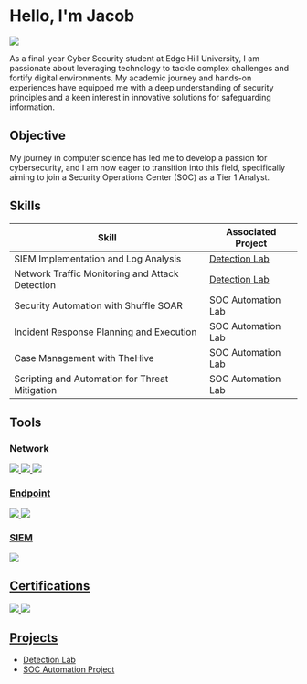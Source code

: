 # Hello, I'm Jacob 
<a href="https://www.linkedin.com/in/jacob-fawkes"><img src="https://img.shields.io/badge/-LinkedIn-0072b1?&style=for-the-badge&logo=linkedin&logoColor=white" /></a>


As a final-year Cyber Security student at Edge Hill University, I am passionate about leveraging technology to tackle complex challenges and fortify digital environments. My academic journey and hands-on experiences have equipped me with a deep understanding of security principles and a keen interest in innovative solutions for safeguarding information.

## Objective

My journey in computer science has led me to develop a passion for cybersecurity, and I am now eager to transition into this field, specifically aiming to join a Security Operations Center (SOC) as a Tier 1 Analyst.

## Skills

| Skill                                         | Associated Project         |
|-----------------------------------------------|----------------------------|
| SIEM Implementation and Log Analysis          | <a href="https://google.com">Detection Lab</a>|
| Network Traffic Monitoring and Attack Detection | <a href="https://google.com">Detection Lab</a>|
| Security Automation with Shuffle SOAR         | SOC Automation Lab|
| Incident Response Planning and Execution      | SOC Automation Lab|
| Case Management with TheHive                  | SOC Automation Lab|
| Scripting and Automation for Threat Mitigation | SOC Automation Lab|

## Tools

### Network
<div>
    <a href="https://www.wireshark.org"><img src="https://img.shields.io/badge/-Wireshark-1679A7?&style=for-the-badge&logo=Wireshark&logoColor=white" />
    <a href="https://www.metasploit.com"><img src="https://img.shields.io/badge/-Metasploit-7F0C3D?&style=for-the-badge&logo=Metasploit&logoColor=white" />
    <a href="https://www.paessler.com/lp/network-monitoring-tool-prtg"><img src="https://img.shields.io/badge/-Paessler_PRTG-0088FF?&style=for-the-badge&logo=Paessler_PRTG&logoColor=white" />
</div>

### Endpoint
<div>
    <a href="https://www.microsoft.com/en-gb/security/business/endpoint-security/microsoft-defender-endpoint"><img src="https://img.shields.io/badge/-Microsoft_Defender_for_Endpoint-00A4EF?&style=for-the-badge&logo=Microsoft&logoColor=white" />
    <a href="https://www.crowdstrike.com/en-gb/"><img src="https://img.shields.io/badge/-CrowdStrike-FF6F00?&style=for-the-badge&logo=CrowdStrike&logoColor=white" />
</div>

### SIEM
<div>
    <a href="https://azure.microsoft.com/en-gb/products/microsoft-sentinel"><img src="https://img.shields.io/badge/-Microsoft_Sentinel-0078D4?&style=for-the-badge&logo=Microsoft&logoColor=white" />
</div>

## Certifications
<div>
<a href="https://www.credly.com/badges/49ad6995-bfaa-4cd3-8f70-4c880bac9aea/linked_in_profile"><img src="https://img.shields.io/badge/-Microsoft%20Certified%3A%20SC900-0078D4?&style=for-the-badge&logo=Microsoft&logoColor=white" />
<a href="https://www.coursera.org/professional-certificates/google-cybersecurity"><img src="https://img.shields.io/badge/-Google%20Cyber%20Security%20Professional%20Certificate-7F0C3D?&style=for-the-badge&logo=Google&logoColor=white" />
</div>

## Projects
- Detection Lab
- SOC Automation Project
